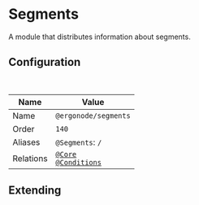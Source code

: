 # Segments

A module that distributes information about segments.

## Configuration

<br>

| Name          | Value                    |
|---------------|--------------------------|
| Name          | `@ergonode/segments`   |
| Order         | `140`                     |
| Aliases       | `@Segments`: `/`       |
| Relations     | [`@Core`][module-core] <br> [`@Conditions`][module-conditions] |

## Extending

[module-core]: frontend/modules/core
[module-conditions]: frontend/modules/conditions
